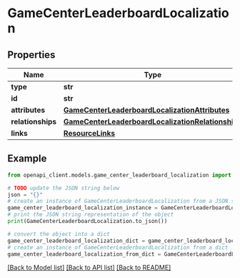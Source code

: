 # GameCenterLeaderboardLocalization


## Properties

Name | Type | Description | Notes
------------ | ------------- | ------------- | -------------
**type** | **str** |  | 
**id** | **str** |  | 
**attributes** | [**GameCenterLeaderboardLocalizationAttributes**](GameCenterLeaderboardLocalizationAttributes.md) |  | [optional] 
**relationships** | [**GameCenterLeaderboardLocalizationRelationships**](GameCenterLeaderboardLocalizationRelationships.md) |  | [optional] 
**links** | [**ResourceLinks**](ResourceLinks.md) |  | [optional] 

## Example

```python
from openapi_client.models.game_center_leaderboard_localization import GameCenterLeaderboardLocalization

# TODO update the JSON string below
json = "{}"
# create an instance of GameCenterLeaderboardLocalization from a JSON string
game_center_leaderboard_localization_instance = GameCenterLeaderboardLocalization.from_json(json)
# print the JSON string representation of the object
print(GameCenterLeaderboardLocalization.to_json())

# convert the object into a dict
game_center_leaderboard_localization_dict = game_center_leaderboard_localization_instance.to_dict()
# create an instance of GameCenterLeaderboardLocalization from a dict
game_center_leaderboard_localization_from_dict = GameCenterLeaderboardLocalization.from_dict(game_center_leaderboard_localization_dict)
```
[[Back to Model list]](../README.md#documentation-for-models) [[Back to API list]](../README.md#documentation-for-api-endpoints) [[Back to README]](../README.md)


